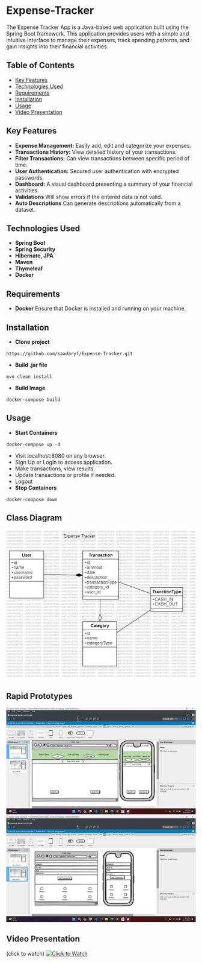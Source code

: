 ﻿# Expense-Tracker
The Expense Tracker App is a Java-based web application built using the Spring Boot framework. This application provides users with a simple and intuitive interface to manage their expenses, track spending patterns, and gain insights into their financial activities.

## Table of Contents
- [Key Features](#key-features)
- [Technologies Used](#technologies-used)
- [Requirements](#requirements)
- [Installation](#installation)
- [Usage](#usage)
- [Video Presentation](#video-presentation)

## Key Features
- **Expense Management:**
Easily add, edit and categorize your expenses.
- **Transactions History:**
View detailed history of your transactions.
- **Filter Transactions:**
Can view transactions between specific period of time.
- **User Authentication:**
Secured user authentication with encrypted passwords.
- **Dashboard:**
A visual dashboard presenting a summary of your financial activities.
- **Validations**
Will show errors if the entered data is not valid.
- **Auto Descriptions**
Can generate descriptions automatically from a dataset.

## Technologies Used
- **Spring Boot**
- **Spring Security**
- **Hibernate, JPA**
- **Maven**
- **Thymeleaf**
- **Docker**

## Requirements
- **Docker**
Ensure that Docker is installed and running on your machine.

## Installation 
- **Clone project**
```
https://github.com/saadaryf/Expense-Tracker.git
```
- **Build .jar file**
```
mvn clean install
```
- **Build Image**
```
docker-compose build
```
## Usage
- **Start Containers**
```
docker-compose up -d
```
- Visit localhost:8080 on any browser.
- Sign Up or Login to access application.
- Make transactions, view results.
- Update transactions or profile if needed.
- Logout
- **Stop Containers**
```
docker-compose down
```
## Class Diagram
![ Class Diagram ](docx/class_diagram/expense-tracker-class-diagram.jpg)

## Rapid Prototypes
![ Home Page Prototype ](docx/prototype/main%20page.png)
![ Transaction Page Prototype ](docx/prototype/transaction%20page.png)

## Video Presentation 
(click to watch)
[![Click to Watch](https://img.youtube.com/vi/oKAvtq90hms/0.jpg)](https://www.youtube.com/watch?v=oKAvtq90hms)

